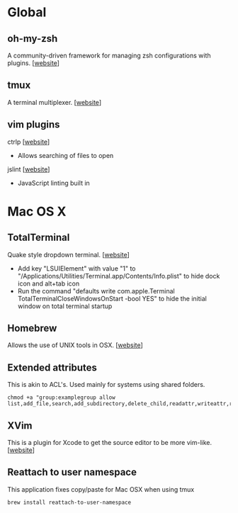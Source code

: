 Global
======

oh-my-zsh
---------
A community-driven framework for managing zsh configurations with plugins. [[website](https://github.com/robbyrussell/oh-my-zsh/)]

tmux
----
A terminal multiplexer. [[website](http://tmux.sourceforge.net/)]

vim plugins
-----------
ctrlp [[website](https://github.com/kien/ctrlp.vim)]
- Allows searching of files to open

jslint [[website](https://github.com/hallettj/jslint.vim)]
- JavaScript linting built in

Mac OS X
========

TotalTerminal
-------------
Quake style dropdown terminal. [[website](http://totalterminal.binaryage.com/)]
- Add key "LSUIElement" with value "1" to "/Applications/Utilities/Terminal.app/Contents/Info.plist" to hide dock icon and alt+tab icon
- Run the command "defaults write com.apple.Terminal TotalTerminalCloseWindowsOnStart -bool YES" to hide the initial window on total terminal startup

Homebrew
--------
Allows the use of UNIX tools in OSX. [[website](http://mxcl.github.com/homebrew/)]

Extended attributes
-------------------
This is akin to ACL's. Used mainly for systems using shared folders.

    chmod +a "group:examplegroup allow list,add_file,search,add_subdirectory,delete_child,readattr,writeattr,readextattr,writeextattr,readsecurity,file_inherit,directory_inherit"

XVim
----
This is a plugin for Xcode to get the source editor to be more vim-like. [[website](https://github.com/JugglerShu/XVim)]

Reattach to user namespace
--------------------------
This application fixes copy/paste for Mac OSX when using tmux

    brew install reattach-to-user-namespace
